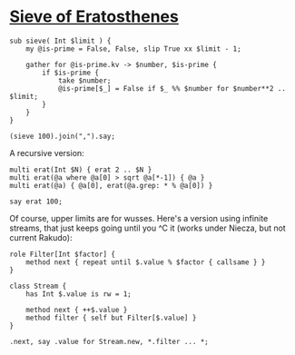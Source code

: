 [1]: http://rosettacode.org/wiki/Sieve_of_Eratosthenes

# [Sieve of Eratosthenes][1]

```perl6
sub sieve( Int $limit ) {
    my @is-prime = False, False, slip True xx $limit - 1;
 
    gather for @is-prime.kv -> $number, $is-prime {
        if $is-prime {
            take $number;
            @is-prime[$_] = False if $_ %% $number for $number**2 .. $limit; 
        }
    }
}
 
(sieve 100).join(",").say;
```


A recursive version:

```perl6
multi erat(Int $N) { erat 2 .. $N }
multi erat(@a where @a[0] > sqrt @a[*-1]) { @a }
multi erat(@a) { @a[0], erat(@a.grep: * % @a[0]) }
 
say erat 100;
```


Of course, upper limits are for wusses. Here's a version using infinite streams, that just keeps going until you ^C it (works under Niecza, but not current Rakudo):

```perl6
role Filter[Int $factor] {
    method next { repeat until $.value % $factor { callsame } }
}
 
class Stream {
    has Int $.value is rw = 1;
 
    method next { ++$.value }
    method filter { self but Filter[$.value] }
}
 
.next, say .value for Stream.new, *.filter ... *;
```